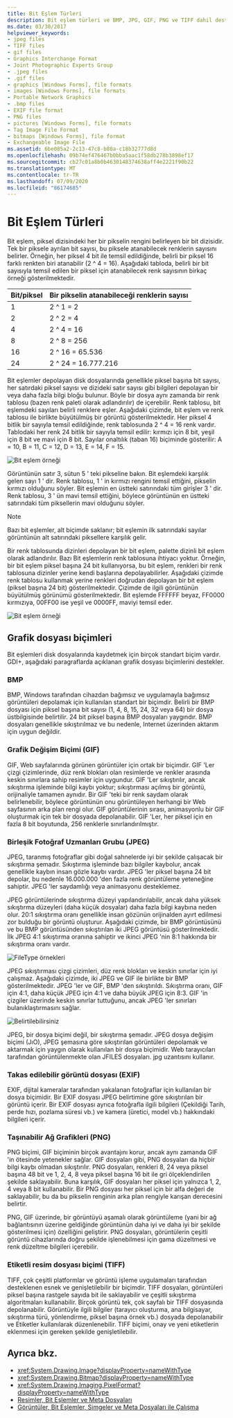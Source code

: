 ```yaml
---
title: Bit Eşlem Türleri
description: Bit eşlem türleri ve BMP, JPG, GIF, PNG ve TIFF dahil desteklenen GDI+ grafik dosya biçimleri hakkında bilgi edinin.
ms.date: 03/30/2017
helpviewer_keywords:
- jpeg files
- TIFF files
- gif files
- Graphics Interchange Format
- Joint Photographic Experts Group
- .jpeg files
- .gif files
- graphics [Windows Forms], file formats
- images [Windows Forms], file formats
- Portable Network Graphics
- .bmp files
- EXIF file format
- PNG files
- pictures [Windows Forms], file formats
- Tag Image File Format
- bitmaps [Windows Forms], file format
- Exchangeable Image File
ms.assetid: 6be085a2-2c13-47c8-b80a-c18b32777d8d
ms.openlocfilehash: 09b74ef476467b0bba5aac1f58db278b3898ef17
ms.sourcegitcommit: cb27c01a8b0b4630148374638aff4e2221f90b22
ms.translationtype: MT
ms.contentlocale: tr-TR
ms.lasthandoff: 07/09/2020
ms.locfileid: "86174685"
---
```

# <a name="types-of-bitmaps"></a>Bit Eşlem Türleri
Bit eşlem, piksel dizisindeki her bir pikselin rengini belirleyen bir bit dizisidir. Tek bir piksele ayrılan bit sayısı, bu piksele atanabilecek renklerin sayısını belirler. Örneğin, her piksel 4 bit ile temsil edildiğinde, belirli bir piksel 16 farklı renkten biri atanabilir (2 ^ 4 = 16). Aşağıdaki tabloda, belirli bir bit sayısıyla temsil edilen bir piksel için atanabilecek renk sayısının birkaç örneği gösterilmektedir.  
  
|Bit/piksel|Bir pikselin atanabileceği renklerin sayısı|  
|--------------------|------------------------------------------------------|  
|1|2 ^ 1 = 2|  
|2|2 ^ 2 = 4|  
|4|2 ^ 4 = 16|  
|8|2 ^ 8 = 256|  
|16|2 ^ 16 = 65.536|  
|24|2 ^ 24 = 16.777.216|  
  
 Bit eşlemler depolayan disk dosyalarında genellikle piksel başına bit sayısı, her satırdaki piksel sayısı ve dizideki satır sayısı gibi bilgileri depolayan bir veya daha fazla bilgi bloğu bulunur. Böyle bir dosya aynı zamanda bir renk tablosu (bazen renk paleti olarak adlandırılır) de içerebilir. Renk tablosu, bit eşlemdeki sayıları belirli renklere eşler. Aşağıdaki çizimde, bit eşlem ve renk tablosu ile birlikte büyütülmüş bir görüntü gösterilmektedir. Her piksel 4 bitlik bir sayıyla temsil edildiğinde, renk tablosunda 2 ^ 4 = 16 renk vardır. Tablodaki her renk 24 bitlik bir sayıyla temsil edilir: kırmızı için 8 bit, yeşil için 8 bit ve mavi için 8 bit. Sayılar onaltılık (taban 16) biçiminde gösterilir: A = 10, B = 11, C = 12, D = 13, E = 14, F = 15.  
  
 ![Bit eşlem örneği](./media/aboutgdip03-art01.gif "AboutGdip03_Art01")  
  
 Görüntünün satır 3, sütun 5 ' teki pikseline bakın. Bit eşlemdeki karşılık gelen sayı 1 ' dir. Renk tablosu, 1 ' in kırmızı rengini temsil ettiğini, pikselin kırmızı olduğunu söyler. Bit eşlemin en üstteki satırındaki tüm girişler 3 ' dir. Renk tablosu, 3 ' ün mavi temsil ettiğini, böylece görüntünün en üstteki satırındaki tüm piksellerin mavi olduğunu söyler.  
  
> [!NOTE]
> Bazı bit eşlemler, alt biçimde saklanır; bit eşlemin ilk satırındaki sayılar görüntünün alt satırındaki piksellere karşılık gelir.  
  
 Bir renk tablosunda dizinleri depolayan bir bit eşlem, palette dizinli bit eşlem olarak adlandırılır. Bazı Bit eşlemlerin renk tablosuna ihtiyacı yoktur. Örneğin, bir bit eşlem piksel başına 24 bit kullanıyorsa, bu bit eşlem, renkleri bir renk tablosuna dizinler yerine kendi başlarına depolayabilirler. Aşağıdaki çizimde renk tablosu kullanmak yerine renkleri doğrudan depolayan bir bit eşlem (piksel başına 24 bit) gösterilmektedir. Çizimde de ilgili görüntünün büyütülmüş görünümü gösterilmektedir. Bit eşlemde FFFFFF beyaz, FF0000 kırmızıya, 00FF00 ise yeşil ve 0000FF, maviyi temsil eder.  
  
 ![Bit eşlem örneği](./media/aboutgdip03-art02.gif "AboutGdip03_Art02")  
  
## <a name="graphics-file-formats"></a>Grafik dosyası biçimleri  
 Bit eşlemleri disk dosyalarında kaydetmek için birçok standart biçim vardır. GDI+, aşağıdaki paragraflarda açıklanan grafik dosyası biçimlerini destekler.  
  
### <a name="bmp"></a>BMP  
 BMP, Windows tarafından cihazdan bağımsız ve uygulamayla bağımsız görüntüleri depolamak için kullanılan standart bir biçimdir. Belirli bir BMP dosyası için piksel başına bit sayısı (1, 4, 8, 15, 24, 32 veya 64) bir dosya üstbilgisinde belirtilir. 24 bit piksel başına BMP dosyaları yaygındır. BMP dosyaları genellikle sıkıştırılmaz ve bu nedenle, Internet üzerinden aktarım için uygun değildir.  
  
### <a name="graphics-interchange-format-gif"></a>Grafik Değişim Biçimi (GIF)  
 GIF, Web sayfalarında görünen görüntüler için ortak bir biçimdir. GIF 'Ler çizgi çizimlerinde, düz renk blokları olan resimlerde ve renkler arasında keskin sınırlara sahip resimler için uygundur. GIF 'Ler sıkıştırılır, ancak sıkıştırma işleminde bilgi kaybı yoktur; sıkıştırması açılmış bir görüntü, orijinaliyle tamamen aynıdır. Bir GIF 'teki bir renk saydam olarak belirlenebilir, böylece görüntünün onu görüntüleyen herhangi bir Web sayfasının arka plan rengi olur. GIF görüntülerinin sırası, animasyonlu bir GIF oluşturmak için tek bir dosyada depolanabilir. GIF 'Ler, her piksel için en fazla 8 bit boyutunda, 256 renklerle sınırlandırılmıştır.  
  
### <a name="joint-photographic-experts-group-jpeg"></a>Birleşik Fotoğraf Uzmanları Grubu (JPEG)  
 JPEG, taranmış fotoğraflar gibi doğal sahnelerde iyi bir şekilde çalışacak bir sıkıştırma şemadır. Sıkıştırma işleminde bazı bilgiler kaybolur, ancak genellikle kaybın insan gözle kaybı vardır. JPEG 'ler piksel başına 24 bit depolar, bu nedenle 16.000.000 'den fazla renk görüntüleme yeteneğine sahiptir. JPEG 'ler saydamlığı veya animasyonu desteklemez.  
  
 JPEG görüntülerinde sıkıştırma düzeyi yapılandırılabilir, ancak daha yüksek sıkıştırma düzeyleri (daha küçük dosyalar) daha fazla bilgi kaybına neden olur. 20:1 sıkıştırma oranı genellikle insan gözünün orijinalden ayırt edilmesi zor bulduğu bir görüntü oluşturur. Aşağıdaki çizimde, bir BMP görüntüsünü ve bu BMP görüntüsünden sıkıştırılan iki JPEG görüntüsü gösterilmektedir. İlk JPEG 4:1 sıkıştırma oranına sahiptir ve ikinci JPEG 'nin 8:1 hakkında bir sıkıştırma oranı vardır.  
  
 ![FileType örnekleri](./media/aboutgdip03-art03.gif "AboutGdip03_Art03")  
  
 JPEG sıkıştırması çizgi çizimleri, düz renk blokları ve keskin sınırlar için iyi çalışmaz. Aşağıdaki çizimde, iki JPEG ve GIF ile birlikte bir BMP gösterilmektedir. JPEG 'ler ve GIF, BMP 'den sıkıştırıldı. Sıkıştırma oranı, GIF için 4:1, daha küçük JPEG için 4:1 ve daha büyük JPEG için 8:3. GIF 'in çizgiler üzerinde keskin sınırlar tuttuğunu, ancak JPEG 'ler sınırları bulanıklaştırmasını sağlar.  
  
 ![Belirtilebilirsiniz](./media/aboutgdip03-art03a.gif "AboutGdip03_Art03A")  
  
 JPEG, bir dosya biçimi değil, bir sıkıştırma şemadır. JPEG dosya değişim biçimi (JıO), JPEG şemasına göre sıkıştırılan görüntüleri depolamak ve aktarmak için yaygın olarak kullanılan bir dosya biçimidir. Web tarayıcıları tarafından görüntülenmekte olan JFILES dosyaları. jpg uzantısını kullanır.  
  
### <a name="exchangeable-image-file-exif"></a>Takas edilebilir görüntü dosyası (EXIF)  
 EXIF, dijital kameralar tarafından yakalanan fotoğraflar için kullanılan bir dosya biçimidir. Bir EXIF dosyası JPEG belirtimine göre sıkıştırılan bir görüntü içerir. Bir EXIF dosyası ayrıca fotoğrafla ilgili bilgileri (Çekildiği Tarih, perde hızı, pozlama süresi vb.) ve kamera (üretici, model vb.) hakkındaki bilgileri içerir.  
  
### <a name="portable-network-graphics-png"></a>Taşınabilir Ağ Grafikleri (PNG)  
 PNG biçimi, GIF biçiminin birçok avantajını korur, ancak aynı zamanda GIF 'in ötesinde yetenekler sağlar. GIF dosyaları gibi, PNG dosyaları da hiçbir bilgi kaybı olmadan sıkıştırılır. PNG dosyaları, renkleri 8, 24 veya piksel başına 48 bit ve 1, 2, 4, 8 veya piksel başına 16 bit ile gri ölçeklendirilen şekilde saklayabilir. Buna karşılık, GIF dosyaları her piksel için yalnızca 1, 2, 4 veya 8 bit kullanabilir. Bir PNG dosyası her piksel için bir alfa değeri de saklayabilir, bu da bu pikselin renginin arka plan rengiyle karışan derecesini belirtir.  
  
 PNG, GIF üzerinde, bir görüntüyü aşamalı olarak görüntüleme (yani bir ağ bağlantısının üzerine geldiğinde görüntünün daha iyi ve daha iyi bir şekilde gösterilmesi için) özelliğini geliştirir. PNG dosyaları, görüntülerin çeşitli görüntü cihazlarında doğru şekilde işlenebilmesi için gama düzeltmesi ve renk düzeltme bilgileri içerebilir.  
  
### <a name="tag-image-file-format-tiff"></a>Etiketli resim dosyası biçimi (TIFF)  
 TIFF, çok çeşitli platformlar ve görüntü işleme uygulamaları tarafından desteklenen esnek ve genişletilebilir bir biçimdir. TIFF dosyaları, görüntüleri piksel başına rastgele sayıda bit ile saklayabilir ve çeşitli sıkıştırma algoritmaları kullanabilir. Birçok görüntü tek, çok sayfalı bir TIFF dosyasında depolanabilir. Görüntüyle ilgili bilgiler (tarayıcı oluşturma, ana bilgisayar, sıkıştırma türü, yönlendirme, piksel başına örnek vb.) dosyada depolanabilir ve Etiketler kullanılarak düzenlenebilir. TIFF biçimi, onay ve yeni etiketlerin eklenmesi için gereken şekilde genişletilebilir.  
  
## <a name="see-also"></a>Ayrıca bkz.

- <xref:System.Drawing.Image?displayProperty=nameWithType>
- <xref:System.Drawing.Bitmap?displayProperty=nameWithType>
- <xref:System.Drawing.Imaging.PixelFormat?displayProperty=nameWithType>
- [Resimler, Bit Eşlemler ve Meta Dosyaları](images-bitmaps-and-metafiles.md)
- [Görüntüler, Bit Eşlemler, Simgeler ve Meta Dosyaları ile Çalışma](working-with-images-bitmaps-icons-and-metafiles.md)
